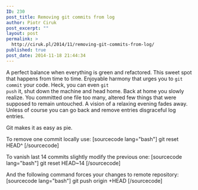 ```yaml
---
ID: 230
post_title: Removing git commits from log
author: Piotr Ciruk
post_excerpt: ""
layout: post
permalink: >
  http://ciruk.pl/2014/11/removing-git-commits-from-log/
published: true
post_date: 2014-11-18 21:44:34
---
```

A perfect balance when everything is green and refactored. This sweet spot that happens from time to time. Enjoyable harmony that urges you to <code>git commit</code> your code.
Heck, you can even <code>git push</code> it, shut down the machine and head home.
Back at home you slowly realize. You committed one file too many, altered few things that were supposed to remain untouched. A vision of a relaxing evening fades away.
Unless of course you can go back and remove entries disgraceful log entries.

Git makes it as easy as pie.

To remove one commit locally use:
[sourcecode lang="bash"]
git reset HEAD^
[/sourcecode]

To vanish last 14 commits slightly modify the previous one:
[sourcecode lang="bash"]
git reset HEAD~14
[/sourcecode]

And the following command forces your changes to remote repository:
[sourcecode lang="bash"]
git push origin +HEAD
[/sourcecode]
